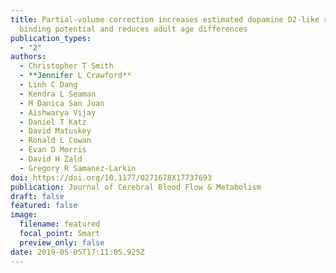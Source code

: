 ```yaml
---
title: Partial-volume correction increases estimated dopamine D2-like receptor
  binding potential and reduces adult age differences
publication_types:
  - "2"
authors:
  - Christopher T Smith
  - **Jennifer L Crawford**
  - Linh C Dang
  - Kendra L Seaman
  - M Danica San Juan
  - Aishwarya Vijay
  - Daniel T Katz
  - David Matuskey
  - Ronald L Cowan
  - Evan D Morris
  - David H Zald
  - Gregory R Samanez-Larkin
doi: https://doi.org/10.1177/0271678X17737693
publication: Journal of Cerebral Blood Flow & Metabolism
draft: false
featured: false
image:
  filename: featured
  focal_point: Smart
  preview_only: false
date: 2019-05-05T17:11:05.925Z
---
```

